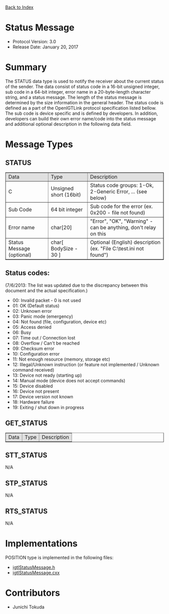 [Back to Index](/Documents/Protocol/index.md)

Status Message
==============

- Protocol Version: 3.0
- Release Date: January 20, 2017

Summary
===================

The STATUS data type is used to notify the receiver about the current status of the sender.
The data consist of status code in a 16-bit unsigned integer, sub code in a 64-bit integer,
error name in a 20-byte-length character string, and a status message. The length of
the status message is determined by the size information in the general header.
The status code is defined as a part of the OpenIGTLink protocol specification listed
bellow. The sub code is device specific and is defined by developers. In addition,
developers can build their own error name/code into the status message and additional
optional description in the following data field.


Message Types
===================

STATUS
-------------------

<table border="1" cellpadding="5" cellspacing="0">
<tr>
<td style="background:#e0e0e0;"> Data
</td><td style="background:#e0e0e0;"> Type
</td><td style="background:#e0e0e0;"> Description
</td></tr>
<tr>
<td align="left"> C
</td><td align="left"> Unsigned short (16bit)
</td><td align="left"> Status code groups: 1-Ok, 2-Generic Error, ... (see below)
</td></tr>
<tr>
<td align="left"> Sub Code
</td><td align="left"> 64 bit integer
</td><td align="left"> Sub code for the error (ex. 0x200 - file not found)
</td></tr>
<tr>
<td align="left"> Error name
</td><td align="left"> char[20]
</td><td align="left"> "Error", "OK", "Warning" - can be anything, don't relay on this
</td></tr>
<tr>
<td align="left"> Status Message (optional)
</td><td align="left"> char[ BodySize - 30 ]
</td><td align="left"> Optional (English) description (ex. "File C:\test.ini not found")
</td></tr>
</table>

Status codes:
-------------------

(7/6/2013: The list was updated due to the discrepancy between this document and the actual specification.)

- 00: Invalid packet - 0 is not used
- 01: OK (Default status)
- 02: Unknown error
- 03: Panic mode (emergency)
- 04: Not found (file, configuration, device etc)
- 05: Access denied
- 06: Busy
- 07: Time out / Connection lost
- 08: Overflow / Can't be reached
- 09: Checksum error
- 10: Configuration error
- 11: Not enough resource (memory, storage etc)
- 12: Illegal/Unknown instruction (or feature not implemented / Unknown command received)
- 13: Device not ready (starting up)
- 14: Manual mode (device does not accept commands)
- 15: Device disabled
- 16: Device not present
- 17: Device version not known
- 18: Hardware failure
- 19: Exiting / shut down in progress



GET_STATUS
-------------------

<table border="1" cellpadding="5" cellspacing="0" align="center">
<tr>
<td style="background:#e0e0e0;"> Data
</td><td style="background:#e0e0e0;"> Type
</td><td style="background:#e0e0e0;"> Description
</td></tr>
</table>

STT_STATUS
-------------------

N/A

STP_STATUS
-------------------

N/A

RTS_STATUS
-------------------

N/A

Implementations
===================

POSITION type is implemented in the following files:

* [igtlStatusMessage.h](/Source/igtlStatusMessage.h)
* [igtlStatusMessage.cxx](/Source/igtlStatusMessage.cxx)

Contributors
===================

* Junichi Tokuda